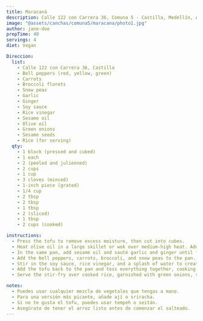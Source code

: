 ```yaml
---
title: Maracaná
description: Calle 122 con Carrera 36, Comuna 5 - Castilla, Medellín, Antioquia
image: "@assets/canchas/comuna5/maracana/photo1.jpg"
author: jane-doe
prepTime: 40
servings: 4
diet: Vegan

Direccion:
  list:
    - Calle 122 con Carrera 36, Castilla
    - Bell peppers (red, yellow, green)
    - Carrots
    - Broccoli florets
    - Snow peas
    - Garlic
    - Ginger
    - Soy sauce
    - Rice vinegar
    - Sesame oil
    - Olive oil
    - Green onions
    - Sesame seeds
    - Rice (for serving)
  qty:
    - 1 block (pressed and cubed)
    - 1 each
    - 2 (peeled and julienned)
    - 2 cups
    - 1 cup
    - 3 cloves (minced)
    - 1-inch piece (grated)
    - 1/4 cup
    - 2 tbsp
    - 2 tbsp
    - 1 tbsp
    - 2 (sliced)
    - 1 tbsp
    - 2 cups (cooked)

instructions:
  - Press the tofu to remove excess moisture, then cut into cubes.
  - Heat olive oil in a large skillet or wok over medium-high heat. Add the tofu and cook until golden and crispy, about 5-7 minutes. Set aside.
  - In the same pan, add sesame oil and sauté garlic and ginger until fragrant.
  - Add the bell peppers, carrots, broccoli, and snow peas to the pan. Stir-fry for 4-5 minutes, until the vegetables are tender-crisp.
  - Stir in the soy sauce, rice vinegar, and a splash of water to create a light sauce.
  - Add the tofu back to the pan and toss everything together, cooking for another 2-3 minutes.
  - Serve the stir-fry over cooked rice, garnished with green onions, sesame seeds, and a drizzle of additional soy sauce if desired.

notes:
  - Puedes usar cualquier mezcla de vegetales que tengas a mano.
  - Para una versión más picante, añade ají o sriracha.
  - Si no te gusta el tofu, puedes usar tempeh o seitán.
  - Asegúrate de tener el arroz listo antes de comenzar el salteado.
---
```

